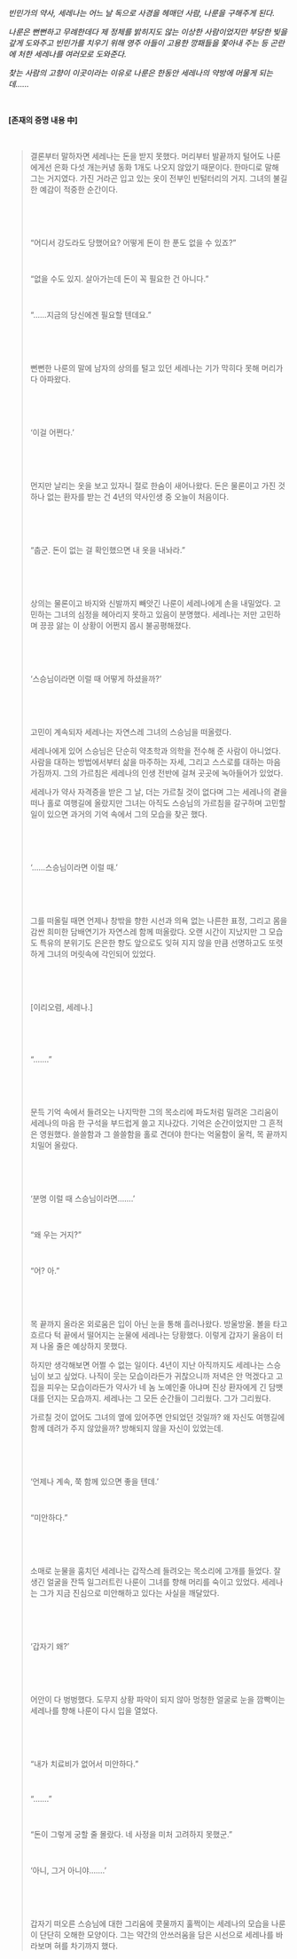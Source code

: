 *빈민가의 약사, 세레나는 어느 날 독으로 사경을 헤매던 사람, 나룬을 구해주게 된다.* 

*나룬은 뻔뻔하고 무례한데다 제 정체를 밝히지도 않는 이상한 사람이었지만 부당한 빚을 갚게 도와주고 빈민가를 치우기 위해 영주 아들이 고용한 깡패들을 쫓아내 주는 등 곤란에 처한 세레나를 여러모로 도와준다.*

*찾는 사람의 고향이 이곳이라는 이유로 나룬은 한동안 세레나의 약방에 머물게 되는데……*







​    

**[존재의 증명 내용 中]**

​    

> 결론부터 말하자면 세레나는 돈을 받지 못했다. 머리부터 발끝까지 털어도 나룬에게선 은화 다섯 개는커녕 동화 1개도 나오지 않았기 때문이다. 한마디로 말해 그는 거지였다. 가진 거라곤 입고 있는 옷이 전부인 빈털터리의 거지. 그녀의 불길한 예감이 적중한 순간이다.
>
> ​    
>
> ​    
>
> “어디서 강도라도 당했어요? 어떻게 돈이 한 푼도 없을 수 있죠?”
>
> ​    
>
> “없을 수도 있지. 살아가는데 돈이 꼭 필요한 건 아니다.”
>
> ​    
>
> “……지금의 당신에겐 필요할 텐데요.”
>
> ​    
>
> ​    
>
> 뻔뻔한 나룬의 말에 남자의 상의를 털고 있던 세레나는 기가 막히다 못해 머리가 다 아파왔다. 
>
> ​    
>
> ​    
>
> ‘이걸 어쩐다.’
>
> ​    
>
> ​    
>
> 먼지만 날리는 옷을 보고 있자니 절로 한숨이 새어나왔다. 돈은 물론이고 가진 것 하나 없는 환자를 받는 건 4년의 약사인생 중 오늘이 처음이다. 
>
> ​    
>
> ​    
>
> “춥군. 돈이 없는 걸 확인했으면 내 옷을 내놔라.”
>
> ​    
>
> ​    
>
> 상의는 물론이고 바지와 신발까지 빼앗긴 나룬이 세레나에게 손을 내밀었다. 고민하는 그녀의 심정을 헤아리지 못하고 있음이 분명했다. 세레나는 저만 고민하며 끙끙 앓는 이 상황이 어쩐지 몹시 불공평해졌다.
>
> ​    
>
> ​    
>
> ‘스승님이라면 이럴 때 어떻게 하셨을까?’
>
> ​    
>
> ​    
>
> 고민이 계속되자 세레나는 자연스레 그녀의 스승님을 떠올렸다.
>
> 세레나에게 있어 스승님은 단순히 약초학과 의학을 전수해 준 사람이 아니었다. 사람을 대하는 방법에서부터 삶을 마주하는 자세, 그리고 스스로를 대하는 마음가짐까지. 그의 가르침은 세레나의 인생 전반에 걸쳐 곳곳에 녹아들어가 있었다. 
>
> 세레나가 약사 자격증을 받은 그 날, 더는 가르칠 것이 없다며 그는 세레나의 곁을 떠나 홀로 여행길에 올랐지만 그녀는 아직도 스승님의 가르침을 갈구하며 고민할 일이 있으면 과거의 기억 속에서 그의 모습을 찾곤 했다. 
>
> ​    
>
> ​    
>
> ‘……스승님이라면 이럴 때.’
>
> ​    
>
> ​    
>
> 그를 떠올릴 때면 언제나 창밖을 향한 시선과 의욕 없는 나른한 표정, 그리고 몸을 감싼 희미한 담배연기가 자연스레 함께 떠올랐다. 오랜 시간이 지났지만 그 모습도 특유의 분위기도 은은한 향도 앞으로도 잊혀 지지 않을 만큼 선명하고도 또렷하게 그녀의 머릿속에 각인되어 있었다.
>
> ​    
>
> ​    
>
> [이리오렴, 세레나.]
>
> ​    
>
> ​    
>
> “…….” 
>
> ​    
>
> ​    
>
> 문득 기억 속에서 들려오는 나지막한 그의 목소리에 파도처럼 밀려온 그리움이 세레나의 마음 한 구석을 부드럽게 쓸고 지나갔다. 기억은 순간이었지만 그 흔적은 영원했다. 쓸쓸함과 그 쓸쓸함을 홀로 견뎌야 한다는 억울함이 울컥, 목 끝까지 치밀어 올랐다.  
>
> ​    
>
> ​    
>
> ‘분명 이럴 때 스승님이라면…….’  
>
> ​    
>
> “왜 우는 거지?”
>
> ​    
>
> “어? 아.”
>
> ​    
>
> ​    
>
> 목 끝까지 올라온 외로움은 입이 아닌 눈을 통해 흘러나왔다. 방울방울. 볼을 타고 흐르다 턱 끝에서 떨어지는 눈물에 세레나는 당황했다. 이렇게 갑자기 울음이 터져 나올 줄은 예상하지 못했다.
>
> 하지만 생각해보면 어쩔 수 없는 일이다. 4년이 지난 아직까지도 세레나는 스승님이 보고 싶었다. 나직이 웃는 모습이라든가 귀찮으니까 저녁은 안 먹겠다고 고집을 피우는 모습이라든가 약사가 네 놈 노예인줄 아냐며 진상 환자에게 긴 담뱃대를 던지는 모습까지. 세레나는 그 모든 순간들이 그리웠다. 그가 그리웠다.
>
> 가르칠 것이 없어도 그녀의 옆에 있어주면 안되었던 것일까? 왜 자신도 여행길에 함께 데려가 주지 않았을까? 방해되지 않을 자신이 있었는데. 
>
> ​    
>
> ​    
>
> ‘언제나 계속, 쭉 함께 있으면 좋을 텐데.’
>
> ​    
>
> “미안하다.”
>
> ​    
>
> ​    
>
> 소매로 눈물을 훔치던 세레나는 갑작스레 들려오는 목소리에 고개를 들었다. 잘생긴 얼굴을 잔뜩 일그러트린 나룬이 그녀를 향해 머리를 숙이고 있었다. 세레나는 그가 지금 진심으로 미안해하고 있다는 사실을 깨달았다.
>
> ​    
>
> ​    
>
> ‘갑자기 왜?’
>
> ​    
>
> ​    
>
> 어안이 다 벙벙했다. 도무지 상황 파악이 되지 않아 멍청한 얼굴로 눈을 깜빡이는 세레나를 향해 나룬이 다시 입을 열었다.
>
> ​    
>
> ​    
>
> “내가 치료비가 없어서 미안하다.”
>
> ​    
>
> “…….”
>
> ​    
>
> “돈이 그렇게 궁할 줄 몰랐다. 네 사정을 미처 고려하지 못했군.”
>
> ​    
>
> ‘아니, 그거 아니야…….’
>
> ​    
>
> ​    
>
> 갑자기 떠오른 스승님에 대한 그리움에 콧물까지 훌쩍이는 세레나의 모습을 나룬이 단단히 오해한 모양이다. 그는 약간의 안쓰러움을 담은 시선으로 세레나를 바라보며 혀를 차기까지 했다.